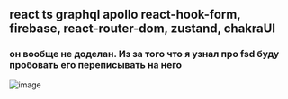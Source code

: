 ## react ts graphql apollo react-hook-form, firebase, react-router-dom, zustand, chakraUI

### он вообще не доделан. Из за того что я узнал про fsd буду пробовать его переписывать на него

![image]("./image.jpg)
